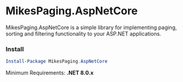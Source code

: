 # MikesPaging.AspNetCore
MikesPaging.AspNetCore is a simple library for implementing paging, sorting and filtering functionality to your ASP.NET applications.

### Install

```powershell
Install-Package MikesPaging.AspNetCore
```
Minimum Requirements: **.NET 8.0.x**
